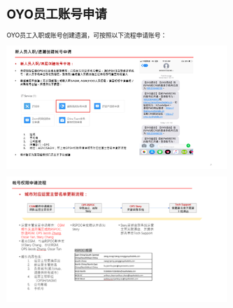 # OYO员工账号申请

OYO员工入职或账号创建遗漏，可按照以下流程申请账号：

![](../../../.gitbook/assets/image%20%2856%29.png)

   


![](../../../.gitbook/assets/image%20%281%29.png)

  


  


  


  


  


